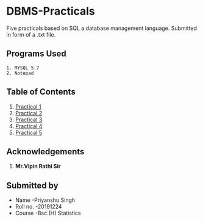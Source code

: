 # DBMS-Practicals
Five practicals based on SQL a database management language.
Submitted in form of a .txt file.
## Programs Used
```
1. MYSQL 5.7
2. Notepad
```
## Table of Contents
1. [Practical 1](https://github.com/singhpriyanshu019/DBMS-Practical/blob/master/Q1.txt)
2. [Practical 2](https://github.com/singhpriyanshu019/DBMS-Practical/blob/master/Q2.txt)
3. [Practical 3](https://github.com/singhpriyanshu019/DBMS-Practical/blob/master/Q3.txt)
4. [Practical 4](https://github.com/singhpriyanshu019/DBMS-Practical/blob/master/Q4.txt)
5. [Practical 5](https://github.com/singhpriyanshu019/DBMS-Practical/blob/master/Q5.txt)
## Acknowledgements
1. **Mr.Vipin Rathi Sir**

## Submitted by
* Name -Priyanshu Singh
* Roll no. -20191224
* Course -Bsc.(H) Statistics


